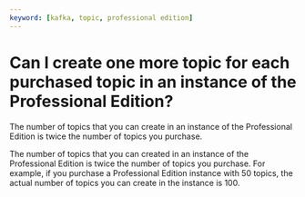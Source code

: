 ```yaml
---
keyword: [kafka, topic, professional edition]
---
```


# Can I create one more topic for each purchased topic in an instance of the Professional Edition?

The number of topics that you can create in an instance of the Professional Edition is twice the number of topics you purchase.

The number of topics that you can created in an instance of the Professional Edition is twice the number of topics you purchase. For example, if you purchase a Professional Edition instance with 50 topics, the actual number of topics you can create in the instance is 100.

